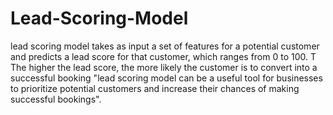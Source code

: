 # Lead-Scoring-Model
lead scoring model takes as input a set of features for a potential customer and predicts a lead score for that customer, which ranges from 0 to 100. T
The higher the lead score, the more likely the customer is to convert into a successful booking
"lead scoring model can be a useful tool for businesses to prioritize potential customers and increase their chances of making successful bookings".

